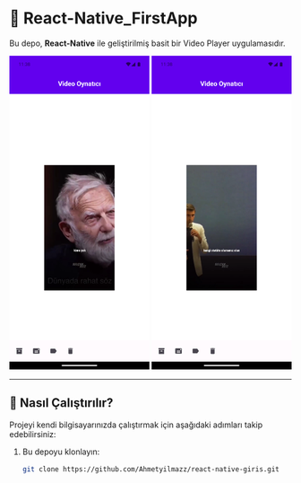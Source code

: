 # 🌟 **React-Native_FirstApp**

Bu depo, **React-Native** ile geliştirilmiş basit bir Video Player uygulamasıdır.


<div align="center">
  <img src="https://github.com/Ahmetyilmazz/react-native-giris/blob/ebf01f5e9d25b75c29ef13093049ad07cc0410b2/Ekran%20G%C3%B6r%C3%BCnt%C3%BCs%C3%BC_1.png" width="250"/>
  <img src="https://github.com/Ahmetyilmazz/react-native-giris/blob/590a71eb185c5707b834504fbc59d4936e37c4af/Ekran%20G%C3%B6r%C3%BCnt%C3%BCs%C3%BC_2.png" width="250"/>
</div>


---




## 🔧 **Nasıl Çalıştırılır?**
Projeyi kendi bilgisayarınızda çalıştırmak için aşağıdaki adımları takip edebilirsiniz:

1. Bu depoyu klonlayın:
   ```bash
   git clone https://github.com/Ahmetyilmazz/react-native-giris.git
